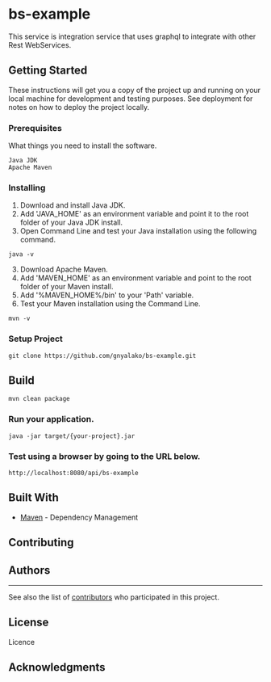 # bs-example

This service is integration service that uses graphql to integrate with other Rest WebServices. 

## Getting Started

These instructions will get you a copy of the project up and running on your local machine for development and testing purposes. See deployment for notes on how to deploy the project locally.

### Prerequisites

What things you need to install the software.

```
Java JDK
Apache Maven
```

### Installing

1. Download and install Java JDK.
2. Add 'JAVA_HOME' as an environment variable and point it to the root folder of your Java JDK install.
3. Open Command Line and test your Java installation using the following command.

```
java -v

```
3. Download Apache Maven.
4. Add 'MAVEN_HOME' as an environment variable and point to the root folder of your Maven install.
5. Add '%MAVEN_HOME%/bin' to your 'Path' variable.
6. Test your Maven installation using the Command Line.
```
mvn -v
```

### Setup Project

```
git clone https://github.com/gnyalako/bs-example.git
```

## Build

```
mvn clean package
```

### Run your application.
```
java -jar target/{your-project}.jar
```

### Test using a browser by going to the URL below.
```
http://localhost:8080/api/bs-example

```

## Built With

* [Maven](https://maven.apache.org/) - Dependency Management

## Contributing


## Authors

* ****

See also the list of [contributors](https://github.com/gnyalako/bs-example/contributors) who participated in this project.

## License

Licence

## Acknowledgments
